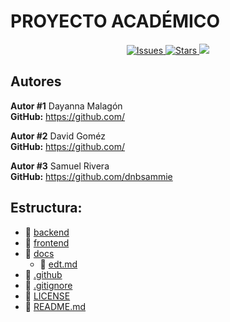 <h1>PROYECTO ACADÉMICO</h1>

<p align="center">
  <a href="https://github.com/dnbsammie/u1a1-academic/issues">
    <img src="https://img.shields.io/github/issues/dnbsammie/u1a1-academic" alt="Issues">
  </a>
  <a href="https://github.com/dnbsammie/u1a1-academic/stargazers">
    <img src="https://img.shields.io/github/stars/dnbsammie/u1a1-academic" alt="Stars">
  </a>
  <a href="https://github.com/dnbsammie/u1a1-academic/blob/main/LICENSE">
    <img src="https://img.shields.io/github/license/dnbsammie/u1a1-academic alt="License">
  </a>
</p>

<h2>Autores</h2>

<p>
  <strong>Autor #1</strong> Dayanna Malagón<br>
  <strong>GitHub:</strong> <a href="https://github.com/">https://github.com/</a>
</p>

<p>
  <strong>Autor #2</strong> David Goméz<br>
  <strong>GitHub:</strong> <a href="https://github.com/">https://github.com/</a>
</p>

<p>
  <strong>Autor #3</strong> Samuel Rivera<br>
  <strong>GitHub:</strong> <a href="https://github.com/dnbsammie">https://github.com/dnbsammie</a>
</p>


<h2>Estructura:</h2>

- 📁 [backend](backend/)
- 📁 [frontend](frontend/)
- 📁 [docs](docs/)
    - 📄 [edt.md](docs/edt.md/)
- 📁 [.github](.github/)
- 📄 [.gitignore](.gitignore)
- 📄 [LICENSE](LICENSE)
- 📄 [README.md](README.md)